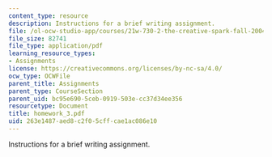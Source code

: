 ```yaml
---
content_type: resource
description: Instructions for a brief writing assignment.
file: /ol-ocw-studio-app/courses/21w-730-2-the-creative-spark-fall-2004/263e1487aed8c2f05cffcae1ac086e10_homework_3.pdf
file_size: 82741
file_type: application/pdf
learning_resource_types:
- Assignments
license: https://creativecommons.org/licenses/by-nc-sa/4.0/
ocw_type: OCWFile
parent_title: Assignments
parent_type: CourseSection
parent_uid: bc95e690-5ceb-0919-503e-cc37d34ee356
resourcetype: Document
title: homework_3.pdf
uid: 263e1487-aed8-c2f0-5cff-cae1ac086e10
---
```

Instructions for a brief writing assignment.